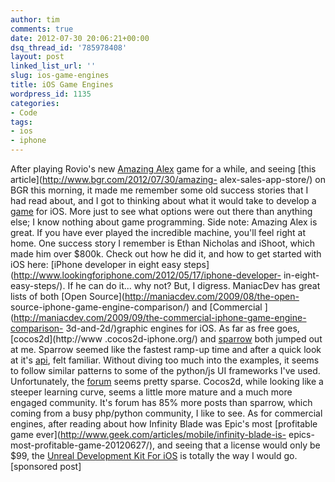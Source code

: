 ```yaml
---
author: tim
comments: true
date: 2012-07-30 20:06:21+00:00
dsq_thread_id: '785978408'
layout: post
linked_list_url: ''
slug: ios-game-engines
title: iOS Game Engines
wordpress_id: 1135
categories:
- Code
tags:
- ios
- iphone
---
```


After playing Rovio's new [Amazing Alex](http://teaser.amazingalex.com/) game
for a while, and seeing [this article](http://www.bgr.com/2012/07/30/amazing-
alex-sales-app-store/) on BGR this morning, it made me remember some old
success stories that I had read about, and I got to thinking about what it
would take to develop a [game](http://sv.partypoker.com/) for iOS. More just
to see what options were out there than anything else; I know nothing about
game programming. Side note: Amazing Alex is great. If you have ever played
the incredible machine, you'll feel right at home.   One success story I
remember is Ethan Nicholas and iShoot, which made him over $800k. Check out
how he did it, and how to get started with iOS here: [iPhone developer in
eight easy steps](http://www.lookingforiphone.com/2012/05/17/iphone-developer-
in-eight-easy-steps/). If he can do it... why not? But, I digress.   ManiacDev
has great lists of both [Open Source](http://maniacdev.com/2009/08/the-open-
source-iphone-game-engine-comparison/) and [Commercial
](http://maniacdev.com/2009/09/the-commercial-iphone-game-engine-comparison-
3d-and-2d/)graphic engines for iOS. As far as free goes, [cocos2d](http://www
.cocos2d-iphone.org/) and [sparrow](http://gamua.com/sparrow/) both jumped out
at me. Sparrow seemed like the fastest ramp-up time and after a quick look at
it's [api](http://wiki.sparrow-framework.org/manual/display_objects), felt
familiar. Without diving too much into the examples, it seems to follow
similar patterns to some of the python/js UI frameworks I've used.
Unfortunately, the [forum](http://forum.sparrow-framework.org/) seems pretty
sparse. Cocos2d, while looking like a steeper learning curve, seems a little
more mature and a much more engaged community. It's forum has 85% more posts
than sparrow, which coming from a busy php/python community, I like to see. As
for commercial engines, after reading about how Infinity Blade was Epic's most
[profitable game ever](http://www.geek.com/articles/mobile/infinity-blade-is-
epics-most-profitable-game-20120627/), and seeing that a license would only be
$99, the [Unreal Development Kit For iOS](http://www.udk.com/) is totally the
way I would go. [sponsored post]

